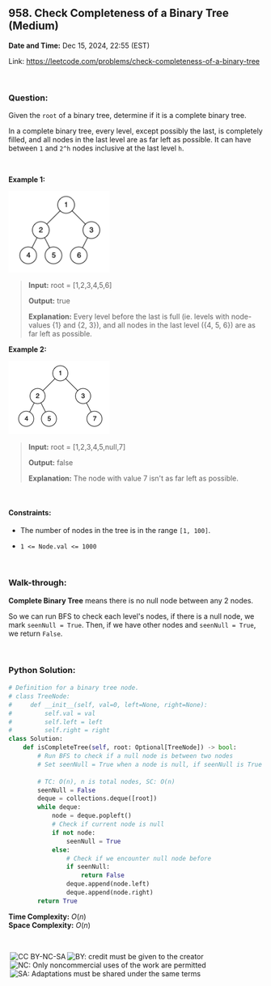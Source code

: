 ## 958. Check Completeness of a Binary Tree (Medium)
**Date and Time:** Dec 15, 2024, 22:55 (EST)

Link: https://leetcode.com/problems/check-completeness-of-a-binary-tree

<br>

### Question:
Given the `root` of a binary tree, determine if it is a complete binary tree.

In a complete binary tree, every level, except possibly the last, is completely filled, and all nodes in the last level are as far left as possible. It can have between `1` and `2^h` nodes inclusive at the last level `h`.

<br>

**Example 1:**

<img src="../images/958_1.png" width=200>

> **Input:** root = [1,2,3,4,5,6]
> 
> **Output:** true
>
> **Explanation:** Every level before the last is full (ie. levels with node-values {1} and {2, 3}), and all nodes in the last level ({4, 5, 6}) are as far left as possible.

**Example 2:**

<img src="../images/958_2.png" width=200>

> **Input:** root = [1,2,3,4,5,null,7]
> 
> **Output:** false
>
> **Explanation:** The node with value 7 isn't as far left as possible.

<br>

#### Constraints:
* The number of nodes in the tree is in the range `[1, 100]`.

* `1 <= Node.val <= 1000` 

<br>

### Walk-through: 
**Complete Binary Tree** means there is no null node between any 2 nodes.

So we can run BFS to check each level's nodes, if there is a null node, we mark `seenNull = True`. Then, if we have other nodes and `seenNull = True`, we return `False`.

<br>

### Python Solution:
```python
# Definition for a binary tree node.
# class TreeNode:
#     def __init__(self, val=0, left=None, right=None):
#         self.val = val
#         self.left = left
#         self.right = right
class Solution:
    def isCompleteTree(self, root: Optional[TreeNode]) -> bool:
        # Run BFS to check if a null node is between two nodes
        # Set seenNull = True when a node is null, if seenNull is True and we have other nodes, return False

        # TC: O(n), n is total nodes, SC: O(n)
        seenNull = False
        deque = collections.deque([root])
        while deque:
            node = deque.popleft()
            # Check if current node is null
            if not node:
                seenNull = True
            else:
                # Check if we encounter null node before
                if seenNull:
                    return False
                deque.append(node.left)
                deque.append(node.right)
        return True
```
**Time Complexity:** $O(n)$ <br>
**Space Complexity:** $O(n)$

<br>

<img style="height:22px!important;margin-left:3px;vertical-align:text-bottom;" src="https://mirrors.creativecommons.org/presskit/icons/cc.svg?ref=chooser-v1" alt="CC BY-NC-SA" title="CC BY-NC-SA"><img style="height:22px!important;margin-left:3px;vertical-align:text-bottom;" src="https://mirrors.creativecommons.org/presskit/icons/by.svg?ref=chooser-v1" alt="BY: credit must be given to the creator" title="BY: credit must be given to the creator"><img style="height:22px!important;margin-left:3px;vertical-align:text-bottom;" src="https://mirrors.creativecommons.org/presskit/icons/nc.svg?ref=chooser-v1" alt="NC: Only noncommercial uses of the work are permitted" title="NC: Only noncommercial uses of the work are permitted"><img style="height:22px!important;margin-left:3px;vertical-align:text-bottom;" src="https://mirrors.creativecommons.org/presskit/icons/sa.svg?ref=chooser-v1" alt="SA: Adaptations must be shared under the same terms" title="SA: Adaptations must be shared under the same terms">